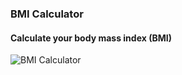 ### BMI Calculator

#### Calculate your body mass index (BMI)

![BMI Calculator](../media/src/assets/bmi-calculator-desktop.png?raw=true)